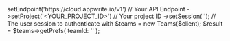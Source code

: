 <?php

use Appwrite\Client;
use Appwrite\Services\Teams;

$client = (new Client())
    ->setEndpoint('https://cloud.appwrite.io/v1') // Your API Endpoint
    ->setProject('&lt;YOUR_PROJECT_ID&gt;') // Your project ID
    ->setSession(''); // The user session to authenticate with

$teams = new Teams($client);

$result = $teams->getPrefs(
    teamId: '<TEAM_ID>'
);